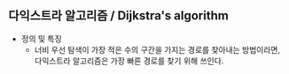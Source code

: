 ## 다익스트라 알고리즘 / Dijkstra's algorithm
 
 - 정의 및 특징 
    - 너비 우선 탐색이 가장 적은 수의 구간을 가지는 경로를 찾아내는 방법이라면, 다익스트라 알고리즘은 가장 빠른 경로를 찾기 위해 쓰인다. 
